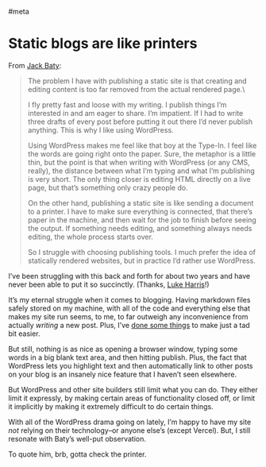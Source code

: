 #meta

# Static blogs are like printers

From [Jack Baty](https://archive.baty.net/2017/wordpress-is-a-typewriter/):

> The problem I have with publishing a static site is that creating and editing content is too far removed from the actual rendered page.\
> 
> I fly pretty fast and loose with my writing. I publish things I’m interested in and am eager to share. I’m impatient. If I had to write three drafts of every post before putting it out there I’d never publish anything. This is why I like using WordPress.
> 
> Using WordPress makes me feel like that boy at the Type-In. I feel like the words are going right onto the paper. Sure, the metaphor is a little thin, but the point is that when writing with WordPress (or any CMS, really), the distance between what I’m typing and what I’m publishing is very short. The only thing closer is editing HTML directly on a live page, but that’s something only crazy people do.
> 
> On the other hand, publishing a static site is like sending a document to a printer. I have to make sure everything is connected, that there’s paper in the machine, and then wait for the job to finish before seeing the output. If something needs editing, and something always needs editing, the whole process starts over.
> 
> So I struggle with choosing publishing tools. I much prefer the idea of statically rendered websites, but in practice I’d rather use WordPress.

I’ve been struggling with this back and forth for about two years and have never been able to put it so succinctly. (Thanks, [Luke Harris](https://www.lkhrs.com/blog/2021/12/hugo/)!)

It’s my eternal struggle when it comes to blogging. Having markdown files safely stored on my machine, with all of the code and everything else that makes my site run seems, to me, to far outweigh any inconvenience from actually *writing* a new post. Plus, I’ve [done some things](https://www.dltn.io/posts/markdwown-sans-front-matter) to make just a tad bit easier.

But still, nothing is as nice as opening a browser window, typing some words in a big blank text area, and then hitting publish. Plus, the fact that WordPress lets you highlight text and then automatically link to other posts on your blog is an insanely nice feature that I haven’t seen elsewhere.

But WordPress and other site builders still limit what you can do. They either limit it expressly, by making certain areas of functionality closed off, or limit it implicitly by making it extremely difficult to do certain things.

With all of the WordPress drama going on lately, I’m happy to have my site *not* relying on their technology–or anyone else’s (except Vercel). But, I still resonate with Baty’s well-put observation.

To quote him, brb, gotta check the printer.